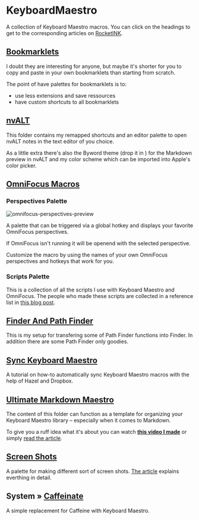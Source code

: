 KeyboardMaestro
===============

A collection of Keyboard Maestro macros. You can click on the headings to get to the corresponding articles on [RocketINK](http://rocketink.net).

## [Bookmarklets](http://rocketink.net/2013/01/Keyboard-Maestro-and-your-browser.html)

I doubt they are interesting for anyone, but maybe it's shorter for you to copy and paste in your own bookmarklets than starting from scratch.

The point of have palettes for bookmarklets is to:

- use less extensions and save ressources 
- have custom shortcuts to all bookmarklets

## [nvALT](http://rocketink.net/2013/01/my-nvalt-setup.html)

This folder contains my remapped shortcuts and an editor palette to open nvALT notes in the text editor of you choice.

As a little extra there's also the Byword theme (drop it in ) for the Markdown preview in nvALT and my color scheme which can be imported into Apple's color picker.

## [OmniFocus Macros](http://rocketink.net/2013/01/keyboard-maestro-as-omnifocus%27s-little-helper.html)

### Perspectives Palette

![omnifocus-perspectives-preview](http://cl.ly/LwAM/omnifocus-perspectives-preview.jpg)

A palette that can be triggered via a global hotkey and displays your favorite OmniFocus perspectives.

If OmniFocus isn't running it will be openend with the selected perspective.

Customize the macro by using the names of your own OmniFocus perspectives and hotkeys that work for you.

### Scripts Palette

This is a collection of all the scripts I use with Keyboard Maestro and OmniFocus. The people who made these scripts are collected in a reference list in [this blog post](http://rocketink.net/2013/01/keyboard-maestro-as-omnifocus%27s-little-helper.html).

## [Finder And Path Finder](http://rocketink.net/uploads/2013/02/bridging-the-gap-between-finder-and-path-finder.html)

This is my setup for transfering some of Path Finder functions into Finder. In addition there are some Path Finder only goodies.

## [Sync Keyboard Maestro](http://rocketink.net/2013/01/keyboard-maestro-sync.html)

A tutorial on how-to automatically sync Keyboard Maestro macros with the help of Hazel and Dropbox.

## [Ultimate Markdown Maestro](http://rocketink.net/2013/01/markdown-maestro-guide.html)

The content of this folder can function as a template for organizing your Keyboard Maestro library – especially when it comes to Markdown.

To give you a ruff idea what it's about you can watch **[this video I made](http://youtu.be/cS7HQhJlKEM)** or simply [read the article](http://rocketink.net/2013/01/markdown-maestro-guide.html).

## [Screen Shots](http://rocketink.net/2013/02/screenshots-and-image-manipulation.html)

A palette for making different sort of screen shots. [The article](http://rocketink.net/2013/02/screenshots-and-image-manipulation.html) explains everthing in detail.

## System » [Caffeinate](http://rocketink.net/2013/02/sleep_deprivation_for_your_mac.html)

A simple replacement for Caffeine with Keyboard Maestro.